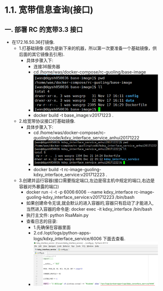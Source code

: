 # 1.1. 宽带信息查询(接口)
## 一. 部署 RC 的宽带3.3 接口
- 在172.16.50.36打镜像.
    - 1.打基础镜像 (因为是新下来的机器，所以第一次要准备一个基础镜像，供后面的其它镜像去引用).
        - 具体步骤入下:
            - 连接36服务器
            - cd /home/was/docker-compose/rc-guoling/base-image
            - ![](images/ml1.png)
            - docker build -t base_image:v20171223 .
    -  2.给宽带协议接口打基础镜像.
        -  具体步骤入下:
            -  cd /home/was/docker-compose/rc-guoling/code/kdxy_interface_service_anhui20171222
            -  ![](images/ml2.png)
            - docker build -t rc-image-guoling-kdxy_interface_service:v201712223 .
    -  3.创建并运行容器(接口需要指定端口,左边是宿主机中规定的端口,右边是容器对外暴露的端口)
        -  docker run -i -t -p 6006:6006 --name kdxy_interface  rc-image-guoling-kdxy_interface_service:v201712223 /bin/bash
        -  如果创建命令无误,就会默认的进入容器的,容器只有启动了才能进入, 当然进入容器的命令是: docker exec -it kdxy_interface /bin/bash
        -  执行主文件: python RsaMain.py
        -  查看日志的目录: 
            - 1.先确保在容器里面
            - 2.cd /opt/logs/python-apps-logs/kdxy_interface_service/6006  下面去查看.
            - ![](images/ml3.png) 